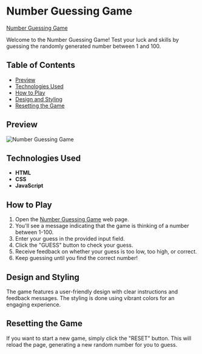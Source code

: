 ﻿# Number Guessing Game

[Number Guessing Game](https://umar-ashraf09.github.io/Number-Guessing-Game/)

Welcome to the Number Guessing Game! Test your luck and skills by guessing the randomly generated number between 1 and 100.

## Table of Contents

- [Preview](#preview)
- [Technologies Used](#technologies-used)
- [How to Play](#how-to-play)
- [Design and Styling](#design-and-styling)
- [Resetting the Game](#resetting-the-game)

## Preview

![Number Guessing Game](https://github.com/Umar-Ashraf09/Number-Guessing-Game/assets/92431008/deda6663-fe2f-43ad-ac4d-e466580a36d1)


## Technologies Used

- **HTML**
- **CSS**
- **JavaScript**

## How to Play

1. Open the [Number Guessing Game](https://umar-ashraf09.github.io/Number-Guessing-Game/) web page.
2. You'll see a message indicating that the game is thinking of a number between 1-100.
3. Enter your guess in the provided input field.
4. Click the "GUESS" button to check your guess.
5. Receive feedback on whether your guess is too low, too high, or correct.
6. Keep guessing until you find the correct number!

## Design and Styling

The game features a user-friendly design with clear instructions and feedback messages. The styling is done using vibrant colors for an engaging experience.

## Resetting the Game

If you want to start a new game, simply click the "RESET" button. This will reload the page, generating a new random number for you to guess.
